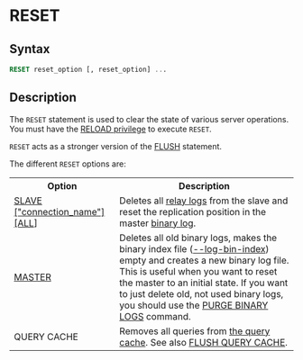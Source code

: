 # RESET

## Syntax

```sql
RESET reset_option [, reset_option] ...
```

## Description

The `RESET` statement is used to clear the state of various server
operations. You must have the [RELOAD privilege](/sql-statements-structure/sql-statements/account-management-sql-commands/grant/) to execute
`RESET`.

`RESET` acts as a stronger version of the [FLUSH](/sql-statements-structure/sql-statements/administrative-sql-statements/flush-commands/flush/) statement.

The different `RESET` options are:

<table><tbody><tr><th>Option</th><th>Description</th></tr>
<tr><td><a href="/kb/en/reset-slave/">SLAVE ["connection_name"] [ALL</a>]</td><td>Deletes all <a href="/kb/en/relay-log/">relay logs</a> from the slave and reset the replication position in the master <a href="/kb/en/binary-log/">binary log</a>.</td></tr>
<tr><td><a href="/kb/en/reset-master/">MASTER</a></td><td>Deletes all old binary logs, makes the binary index file (<a href="/kb/en/mysqld-options-full-list/">--log-bin-index</a>) empty and creates a new binary log file.  This is useful when you want to reset the master to an initial state. If you want to just delete old, not used binary logs, you should use the <a href="/kb/en/sql-commands-purge-logs/">PURGE BINARY LOGS</a> command.</td></tr>
<tr><td>QUERY CACHE</td><td>Removes all queries from <a href="/kb/en/the-query-cache/">the query cache</a>. See also <a href="/kb/en/flush-query-cache/">FLUSH QUERY CACHE</a>.</td></tr>
</tbody></table>